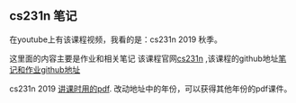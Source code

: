 ## cs231n 笔记
在youtube上有该课程视频，我看的是：cs231n 2019 秋季。

这里面的内容主要是作业和相关笔记
该课程官网[cs231n](http://vision.stanford.edu/teaching/cs231n/index.html) ,该课程的github地址[笔记和作业github地址](https://github.com/cs231n/cs231n.github.io)

cs231n 2019 [讲课时用的pdf](http://cs231n.stanford.edu/slides/2019/). 改动地址中的年份，可以获得其他年份的pdf课件。